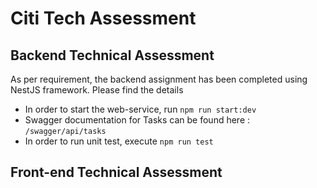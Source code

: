 # Citi Tech Assessment

## Backend Technical Assessment

As per requirement, the backend assignment has been completed using NestJS framework.
Please find the details

- In order to start the web-service, run `npm run start:dev`
- Swagger documentation for Tasks can be found here : `/swagger/api/tasks`
- In order to run unit test, execute `npm run test`

## Front-end Technical Assessment
